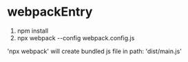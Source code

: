 # webpackEntry

1. npm install
2. npx webpack --config webpack.config.js

'npx webpack' will create bundled js file in path: 'dist/main.js'
